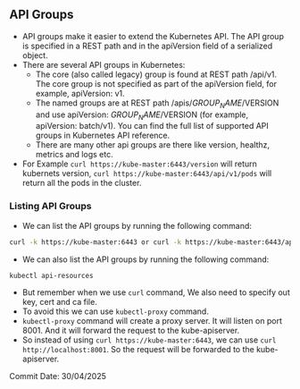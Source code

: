 ## API Groups

- API groups make it easier to extend the Kubernetes API. The API group is specified in a REST path and in the apiVersion field of a serialized object.
- There are several API groups in Kubernetes:
    - The core (also called legacy) group is found at REST path /api/v1. The core group is not specified as part of the apiVersion field, for example, apiVersion: v1.
    - The named groups are at REST path /apis/$GROUP_NAME/$VERSION and use apiVersion: $GROUP_NAME/$VERSION (for example, apiVersion: batch/v1). You can find the full list of supported API groups in Kubernetes API reference.
    - There are many other api groups are there like version, healthz, metrics and logs etc.
- For Example `curl https://kube-master:6443/version` will return kubernets version, `curl https://kube-master:6443/api/v1/pods` will return all the pods in the cluster.

### Listing API Groups

- We can list the API groups by running the following command:
```bash
curl -k https://kube-master:6443 or curl -k https://kube-master:6443/apis
```
- We can also list the API groups by running the following command:
```bash
kubectl api-resources
```
- But remember when we use `curl` command, We also need to specify out key, cert and ca file.
- To avoid this we can use `kubectl-proxy` command.
- `kubectl-proxy` command will create a proxy server. It will listen on port 8001. And it will forward the request to the kube-apiserver.
- So instead of using `curl https://kube-master:6443`, we can use `curl http://localhost:8001`. So the request will be forwarded to the kube-apiserver.

Commit Date: 30/04/2025